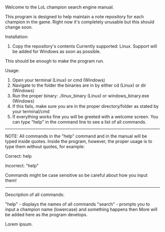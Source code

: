 Welcome to the LoL champion search engine manual.

This program is designed to help maintain a note repository for each champion in the game.
Right now it's completely unusable but this should change soon.

Installation:

1. Copy the repository's contents
Currently supported: Linux.
Support will be added for Windows as soon as possible.

This should be enough to make the program run.

Usage:

1. Open your terminal (Linux) or cmd (Windows)
2. Navigate to the folder the binaries are in by either cd (Linux) or dir (Windows)
3. Run the proper binary: ./linux_binary (Linux) or windows_binary.exe (Windows)
4. If this fails, make sure you are in the proper directory/folder as stated by your terminal/cmd
5. If everything works fine you will be greeted with a welcome screen. You can type "help" in the command line to see a list of all commands.


----------------------- 

NOTE: All commands in the "help" command and in the manual will be typed inside quotes. Inside the program, however, the proper usage is to type them without quotes, for example: 

Correct: help 

Incorrect: "help" 

Commands might be case sensitive so be careful about how you input them!

-----------------------


Description of all commands:

"help" - displays the names of all commands
"search" - prompts you to input a champion name (lowercase) and something happens then
More will be added here as the program develops.

Lorem ipsum.
